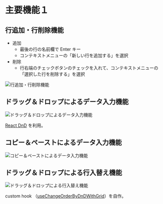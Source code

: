 # 主要機能１

## 行追加・行削除機能

- 追加
  - 最後の行の名前欄で Enter キー
  - コンテキストメニューの「新しい行を追加する」を選択
- 削除
  - 行右端のチェックボタンのチェックを入れて、コンテキストメニューの「選択した行を削除する」を選択

![行追加・行削除機能](../public/images/1-行追加・行削除機能.gif)

## ドラッグ＆ドロップによるデータ入力機能

![ドラッグ＆ドロップによるデータ入力機能](../public/images/2-ドラッグ＆ドロップによるデータ入力機能.gif)

[React DnD](https://react-dnd.github.io/react-dnd/docs/overview) を利用。

## コピー＆ペーストによるデータ入力機能

![コピー＆ペーストによるデータ入力機能](../public/images/3-コピー＆ペーストによるデータ入力機能.gif)

## ドラッグ＆ドロップによる行入替え機能

![ドラッグ＆ドロップによる行入替え機能](../public/images/5-ドラッグ＆ドロップによる行入替え機能.gif)

custom hook （[useChangeOrderByDnDWithGrid](../src/utils/fp/react/hooks/useDoubleGridWithChangeOrderByDnDAndResizeColumn/useChangeOrderByDnDWithGrid.ts)）を自作。
